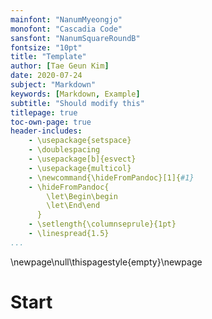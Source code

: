 ```yaml
---
mainfont: "NanumMyeongjo"
monofont: "Cascadia Code"
sansfont: "NanumSquareRoundB"
fontsize: "10pt"
title: "Template"
author: [Tae Geun Kim]
date: 2020-07-24
subject: "Markdown"
keywords: [Markdown, Example]
subtitle: "Should modify this"
titlepage: true
toc-own-page: true
header-includes:
    - \usepackage{setspace}
    - \doublespacing
    - \usepackage[b]{esvect}
    - \usepackage{multicol}
    - \newcommand{\hideFromPandoc}[1]{#1}
    - \hideFromPandoc{
        \let\Begin\begin
        \let\End\end
      }
    - \setlength{\columnseprule}{1pt}
    - \linespread{1.5}
...
```


\newpage\null\thispagestyle{empty}\newpage

# Start

